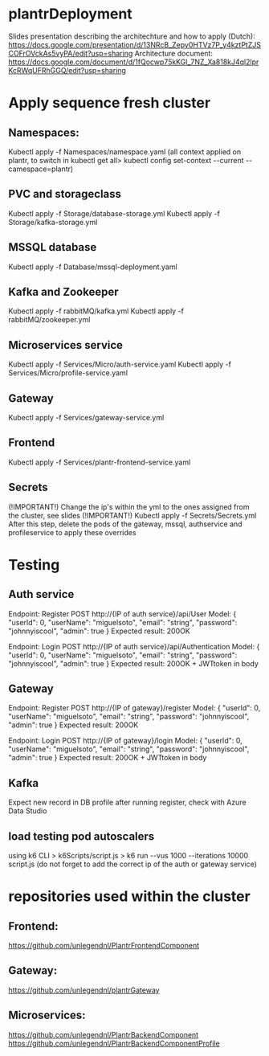 # plantrDeployment

Slides presentation describing the architechture and how to apply (Dutch): https://docs.google.com/presentation/d/13NRcB_Zepy0HTVz7P_y4kztPtZJSCOFrOVckAs5vyPA/edit?usp=sharing
Architecture document: https://docs.google.com/document/d/1fQocwp75kKGl_7NZ_Xa818kJ4ql2lprKcRWqUFRhGGQ/edit?usp=sharing
# Apply sequence fresh cluster

##  Namespaces:
Kubectl apply -f Namespaces/namespace.yaml
(all context applied on plantr, to switch in kubectl get all> kubectl config set-context --current --camespace=plantr)

##  PVC and storageclass
Kubectl apply -f Storage/database-storage.yml
Kubectl apply -f Storage/kafka-storage.yml

##  MSSQL database 
Kubectl apply -f Database/mssql-deployment.yaml

##  Kafka and Zookeeper
Kubectl apply -f rabbitMQ/kafka.yml
Kubectl apply -f rabbitMQ/zookeeper.yml

##  Microservices service
Kubectl apply -f Services/Micro/auth-service.yaml
Kubectl apply -f Services/Micro/profile-service.yaml

##  Gateway
Kubectl apply -f Services/gateway-service.yml

##  Frontend 
Kubectl apply -f Services/plantr-frontend-service.yaml

##  Secrets
(!IMPORTANT!) Change the ip's within the yml to the ones assigned from the cluster, see slides (!IMPORTANT!)
Kubectl apply -f Secrets/Secrets.yml
After this step, delete the pods of the gateway, mssql, authservice and profileservice to apply these overrides

# Testing

## Auth service
Endpoint: Register
POST http://{IP of auth service}/api/User
Model:
{
  "userId": 0,
  "userName": "miguelsoto",
  "email": "string",
  "password": "johnnyiscool",
  "admin": true
}
Expected result: 200OK

Endpoint: Login
POST http://{IP of auth service}/api/Authentication
Model:
{
  "userId": 0,
  "userName": "miguelsoto",
  "email": "string",
  "password": "johnnyiscool",
  "admin": true
}
Expected result: 200OK + JWTtoken in body

## Gateway
Endpoint: Register
POST http://{IP of gateway}/register
Model:
{
  "userId": 0,
  "userName": "miguelsoto",
  "email": "string",
  "password": "johnnyiscool",
  "admin": true
}
Expected result: 200OK

Endpoint: Login
POST http://{IP of gateway}/login
Model:
{
  "userId": 0,
  "userName": "miguelsoto",
  "email": "string",
  "password": "johnnyiscool",
  "admin": true
}
Expected result: 200OK + JWTtoken in body

##  Kafka
Expect new record in DB profile after running register, check with Azure Data Studio

##  load testing pod autoscalers
using k6 CLI > k6Scripts/script.js > k6 run --vus 1000 --iterations 10000 script.js (do not forget to add the correct ip of the auth or gateway service)

# repositories used within the cluster
##  Frontend:
https://github.com/unlegendnl/PlantrFrontendComponent 
##  Gateway:
https://github.com/unlegendnl/plantrGateway 
##  Microservices: 
https://github.com/unlegendnl/PlantrBackendComponent 
https://github.com/unlegendnl/PlantrBackendComponentProfile


